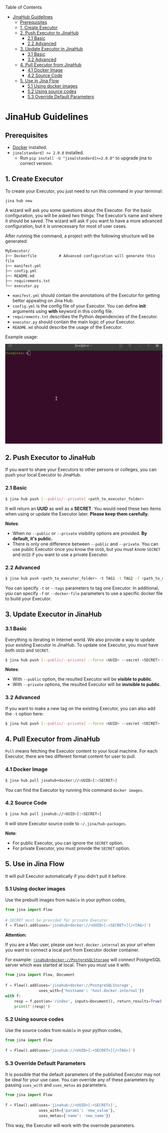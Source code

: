 <!-- START doctoc generated TOC please keep comment here to allow auto update -->
<!-- DON'T EDIT THIS SECTION, INSTEAD RE-RUN doctoc TO UPDATE -->
Table of Contents

- [JinaHub Guidelines](#jinahub-guidelines)
  - [Prerequisites](#prerequisites)
  - [1. Create Executor](#1-create-executor)
  - [2. Push Executor to JinaHub](#2-push-executor-to-jinahub)
    - [2.1 Basic](#21-basic)
    - [2.2 Advanced](#22-advanced)
  - [3. Update Executor in JinaHub](#3-update-executor-in-jinahub)
    - [3.1 Basic](#31-basic)
    - [3.2 Advanced](#32-advanced)
  - [4. Pull Executor from JinaHub](#4-pull-executor-from-jinahub)
    - [4.1 Docker Image](#41-docker-image)
    - [4.2 Source Code](#42-source-code)
  - [5. Use in Jina Flow](#5-use-in-jina-flow)
    - [5.1 Using docker images](#51-using-docker-images)
    - [5.2 Using source codes](#52-using-source-codes)
    - [5.3 Override Default Parameters](#53-override-default-parameters)

<!-- END doctoc generated TOC please keep comment here to allow auto update -->

# JinaHub Guidelines

## Prerequisites

- [Docker](https://docs.docker.com/get-docker) installed.
- `jina[standard] >= 2.0.0` installed.
    - Run `pip install -U "jina[standard]>=2.0.0"` to upgrade jina to correct version.

## 1. Create Executor

To create your Executor, you just need to run this command in your terminal:

```terminal
jina hub new
```

A wizard will ask you some questions about the Executor. For the basic configuration, you will be asked two things: The Executor’s name and where it should be saved. The wizard will ask if you want to have a more advanced configuration, but it is unnecessary for most of user cases.

After running the command, a project with the following structure will be generated:

```text
MyExecutor/
├── Dockerfile	        # Advanced configuration will generate this file
├── manifest.yml
├── config.yml
├── README.md
├── requirements.txt
└── executor.py
```

- `manifest.yml` should contain the annotations of the Executor for getting better appealing on Jina Hub.
- `config.yml` is the config file of your Executor. You can define **__init__** arguments using **with** keyword in this config file.
- `requirements.txt` describes the Python dependencies of the Executor.
- `executor.py` should contain the main logic of your Executor.
- `README.md` should describe the usage of the Executor.

Example usage:

![Demo](../jina-hub-new.gif)

## 2. Push Executor to JinaHub

If you want to share your Executors to other persons or colleges, you can push your local Executor to JinaHub.

### 2.1 Basic

```bash
$ jina hub push [--public/--private] <path_to_executor_folder>
```

It will return an **UUID** as well as a **SECRET**. You would need these two items when using or update the Executor later. **Please keep them carefully.**

**Notes**:

- When no `--public` or `--private` visibility options are provided. **By default, it's public.**
- There is only one difference between `--public` and `--private`. You can use public Executor once you know the `UUID`, but you must know `SECRET` and `UUID` if you want to use a private Executor.

### 2.2 Advanced

```bash
$ jina hub push <path_to_executor_folder> -t TAG1 -t TAG2 -f <path_to_dockerfile>
```

You can specify `-t` or `--tags` parameters to tag one Executor. In additional, you can specify `-f` or `--docker-file` parameters to use a specific docker file to build your Executor.

## 3. Update Executor in JinaHub

### 3.1 Basic

Everything is iterating in Internet world. We also provide a way to update your existing Executor in JinaHub. To update one Executor, you must have both `UUID` and `SECRET`.

```bash
$ jina hub push [--public/--private] --force <UUID> --secret <SECRET> <path_to_executor_folder>
```

**Notes**:
- With `--public` option, the resulted Executor will be **visible to public**.
- With `--private` options, the resulted Executor will be **invisible to public**.

### 3.2 Advanced

If you want to make a new tag on the existing Executor, you can also add the `-t` option here:

```bash
$ jina hub push [--public/--private] --force <UUID> --secret <SECRET> -t TAG <path_to_executor_folder>
```

## 4. Pull Executor from JinaHub

`Pull` means fetching the Executor content to your local machine. For each Executor, there are two different format content for user to pull.

### 4.1 Docker Image

```bash
$ jina hub pull jinahub+docker://<UUID>[:<SECRET>]
```

You can find the Executor by running this command `docker images`.

### 4.2 Source Code

```bash
$ jina hub pull jinahub://<UUID>[:<SECRET>]
```

It will store Executor source code to `~/.jina/hub-packages`.

**Note**:

- For public Executor, you can ignore the `SECRET` option.
- For private Executor, you must provide the `SECRET` option.

## 5. Use in Jina Flow

It will pull Executor automatically if you didn't pull it before.

### 5.1 Using docker images

Use the prebuilt images from `Hubble` in your python codes,

```python
from jina import Flow

# SECRET must be provided for private Executor
f = Flow().add(uses='jinahub+docker://<UUID>[:<SECRET>][/<TAG>]')
```

**Attention:**

If you are a Mac user, please use `host.docker.internal` as your url when you want to connect a local port from Executor
docker container.

For
example: [`jinahub+docker://PostgreSQLStorage`](https://github.com/jina-ai/executor-indexers/tree/main/jinahub/indexers/storage/PostgreSQLStorage)
will connect PostgreSQL server which was started at local. Then you must use it with:

```python
from jina import Flow, Document

f = Flow().add(uses='jinahub+docker://PostgreSQLStorage', 
               uses_with={'hostname': 'host.docker.internal'})
with f:
    resp = f.post(on='/index', inputs=Document(), return_results=True)
    print(f'{resp}')
```

### 5.2 Using source codes

Use the source codes from `Hubble` in your python codes,

```python
from jina import Flow

f = Flow().add(uses='jinahub://<UUID>[:<SECRET>][/<TAG>]')
```

### 5.3 Override Default Parameters

It is possible that the default parameters of the published Executor may not be ideal for your use case. You can override
any of these parameters by passing `uses_with` and `uses_metas` as parameters.

```python
from jina import Flow

f = Flow().add(uses='jinahub://<UUID>[:<SECRET>]', 
               uses_with={'param1': 'new_value'},
               uses_metas={'name': 'new_name'})
```

This way, the Executor will work with the overrode parameters.
